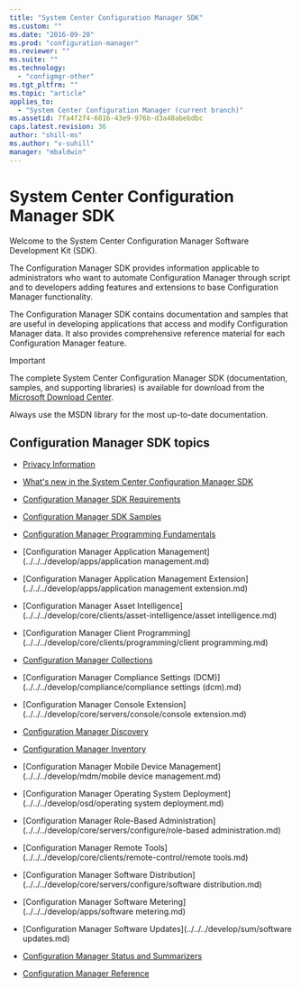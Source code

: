 ```yaml
---
title: "System Center Configuration Manager SDK"
ms.custom: ""
ms.date: "2016-09-20"
ms.prod: "configuration-manager"
ms.reviewer: ""
ms.suite: ""
ms.technology: 
  - "configmgr-other"
ms.tgt_pltfrm: ""
ms.topic: "article"
applies_to: 
  - "System Center Configuration Manager (current branch)"
ms.assetid: 7fa4f2f4-6816-43e9-976b-d3a48abebdbc
caps.latest.revision: 36
author: "shill-ms"
ms.author: "v-suhill"
manager: "mbaldwin"
---
```

# System Center Configuration Manager SDK
Welcome to the System Center Configuration Manager Software Development Kit (SDK).  
  
 The Configuration Manager SDK provides information applicable to administrators who want to automate Configuration Manager through script and to developers adding features and extensions to base Configuration Manager functionality.  
  
 The Configuration Manager SDK contains documentation and samples that are useful in developing applications that access and modify Configuration Manager data. It also provides comprehensive reference material for each Configuration Manager feature.  
  
> [!IMPORTANT]
>  The complete System Center Configuration Manager SDK (documentation, samples, and supporting libraries) is available for download from the [Microsoft Download Center](http://go.microsoft.com/fwlink/p/?LinkId=248167).  
>   
>  Always use the MSDN library for the most up-to-date documentation.  
  
## Configuration Manager SDK topics  
  
-   [Privacy Information](../../../develop/core/misc/privacy/privacy-information.md)  
  
-   [What's new in the System Center Configuration Manager SDK](../../../develop/core/changes/what-s-new-in-the-system-center-configuration-manager-sdk.md)  
  
-   [Configuration Manager SDK Requirements](../../../develop/core/reqs/configuration-manager-sdk-requirements.md)  
  
-   [Configuration Manager SDK Samples](../../../develop/core/understand/configuration-manager-sdk-samples.md)  
  
-   [Configuration Manager Programming Fundamentals](../../../develop/core/understand/configuration-manager-programming-fundamentals.md)  
  
-   [Configuration Manager Application Management](../../../develop/apps/application management.md)  
  
-   [Configuration Manager Application Management Extension](../../../develop/apps/application management extension.md)  
  
-   [Configuration Manager Asset Intelligence](../../../develop/core/clients/asset-intelligence/asset intelligence.md)  
  
-   [Configuration Manager Client Programming](../../../develop/core/clients/programming/client programming.md)  
  
-   [Configuration Manager Collections](../../../develop/core/clients/collections/collections.md)  
  
-   [Configuration Manager Compliance Settings (DCM)](../../../develop/compliance/compliance settings (dcm).md)  
  
-   [Configuration Manager Console Extension](../../../develop/core/servers/console/console extension.md)  
  
-   [Configuration Manager Discovery](../../../develop/core/servers/configure/discovery.md)  
  
-   [Configuration Manager Inventory](../../../develop/core/clients/inventory/inventory.md)  
  
-   [Configuration Manager Mobile Device Management](../../../develop/mdm/mobile device management.md)  
  
-   [Configuration Manager Operating System Deployment](../../../develop/osd/operating system deployment.md)  
  
-   [Configuration Manager Role-Based Administration](../../../develop/core/servers/configure/role-based administration.md)  
  
-   [Configuration Manager Remote Tools](../../../develop/core/clients/remote-control/remote tools.md)  
  
-   [Configuration Manager Software Distribution](../../../develop/core/servers/configure/software distribution.md)  
  
-   [Configuration Manager Software Metering](../../../develop/apps/software metering.md)  
  
-   [Configuration Manager Software Updates](../../../develop/sum/software updates.md)  
  
-   [Configuration Manager Status and Summarizers](../Topic/Configuration%20Manager%20Status%20and%20Summarizers.md)  
  
-   [Configuration Manager Reference](../../../develop/reference/configuration-manager-reference.md)